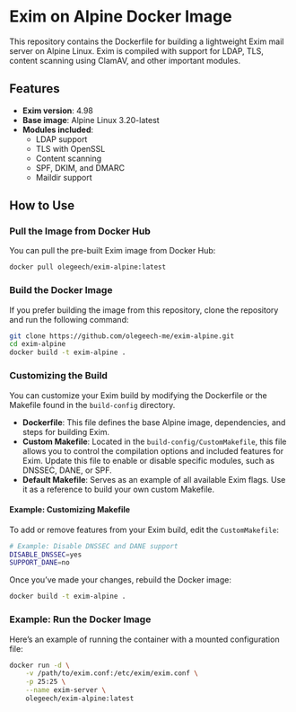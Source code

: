 # Exim on Alpine Docker Image

This repository contains the Dockerfile for building a lightweight Exim mail server on Alpine Linux. Exim is compiled with support for LDAP, TLS, content scanning using ClamAV, and other important modules.

## Features

- **Exim version**: 4.98
- **Base image**: Alpine Linux 3.20-latest
- **Modules included**:
  - LDAP support
  - TLS with OpenSSL
  - Content scanning
  - SPF, DKIM, and DMARC
  - Maildir support

## How to Use

### Pull the Image from Docker Hub

You can pull the pre-built Exim image from Docker Hub:

```bash
docker pull olegeech/exim-alpine:latest
```

### Build the Docker Image

If you prefer building the image from this repository, clone the repository and run the following command:

```bash
git clone https://github.com/olegeech-me/exim-alpine.git
cd exim-alpine
docker build -t exim-alpine .
```

### Customizing the Build

You can customize your Exim build by modifying the Dockerfile or the Makefile found in the `build-config` directory.

- **Dockerfile**: This file defines the base Alpine image, dependencies, and steps for building Exim.
- **Custom Makefile**: Located in the `build-config/CustomMakefile`, this file allows you to control the compilation options and included features for Exim. Update this file to enable or disable specific modules, such as DNSSEC, DANE, or SPF.
- **Default Makefile**: Serves as an example of all available Exim flags. Use it as a reference to build your own custom Makefile.

#### Example: Customizing Makefile

To add or remove features from your Exim build, edit the `CustomMakefile`:

```bash
# Example: Disable DNSSEC and DANE support
DISABLE_DNSSEC=yes
SUPPORT_DANE=no
```

Once you’ve made your changes, rebuild the Docker image:

```bash
docker build -t exim-alpine .
```

### Example: Run the Docker Image

Here’s an example of running the container with a mounted configuration file:

```bash
docker run -d \
    -v /path/to/exim.conf:/etc/exim/exim.conf \
    -p 25:25 \
    --name exim-server \
    olegeech/exim-alpine:latest
```


